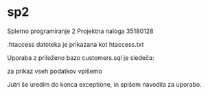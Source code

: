 # sp2
Spletno programiranje 2
Projektna naloga
35180128

.htaccess datoteka je prikazana kot htaccess.txt

Uporaba z priloženo bazo customers.sql je sledeča:

za prikaz vseh podatkov vpišemo 

Jutri še uredim do konca exceptione, in spišem navodila za uporabo.
